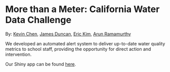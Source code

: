 # More than a Meter: California Water Data Challenge
By: [Kevin Chen](mailto:kevchen@berkeley.edu), [James Duncan](mailto:jpduncan@berkeley.edu), [Eric Kim](mailto:ekim339@berkeley.edu), [Arun Ramamurthy](mailto:arun.ramamurthy@berkeley.edu)

We developed an automated alert system to deliver up-to-date water quality metrics to school staff, providing the opportunity for direct action and intervention.

Our Shiny app can be found [here](https://counterfactuals.shinyapps.io/more-than-a-meter/).
